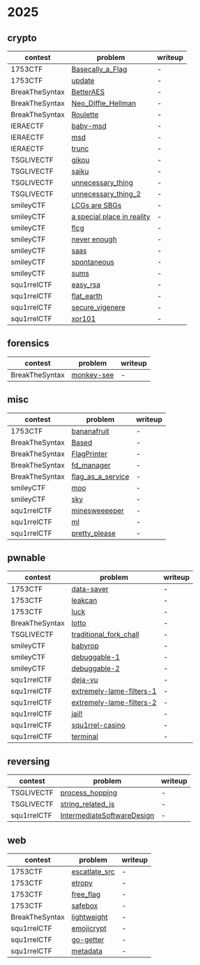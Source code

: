 # 2025

## crypto

contest | problem | writeup
--- | --- | ---
1753CTF | [Basecally_a_Flag](1753CTF/crypto/Basecally_a_Flag) | -
1753CTF | [update](1753CTF/crypto/update) | -
BreakTheSyntax | [BetterAES](BreakTheSyntax/crypto/BetterAES) | -
BreakTheSyntax | [Neo_Diffie_Hellman](BreakTheSyntax/crypto/Neo_Diffie_Hellman) | -
BreakTheSyntax | [Roulette](BreakTheSyntax/crypto/Roulette) | -
IERAECTF | [baby-msd](IERAECTF/crypto/baby-msd) | -
IERAECTF | [msd](IERAECTF/crypto/msd) | -
IERAECTF | [trunc](IERAECTF/crypto/trunc) | -
TSGLIVECTF | [gikou](TSGLIVECTF/crypto/gikou) | -
TSGLIVECTF | [saiku](TSGLIVECTF/crypto/saiku) | -
TSGLIVECTF | [unnecessary_thing](TSGLIVECTF/crypto/unnecessary_thing) | -
TSGLIVECTF | [unnecessary_thing_2](TSGLIVECTF/crypto/unnecessary_thing_2) | -
smileyCTF | [LCGs are SBGs](smileyCTF/crypto/LCGs%20are%20SBGs) | -
smileyCTF | [a special place in reality](smileyCTF/crypto/a%20special%20place%20in%20reality) | -
smileyCTF | [flcg](smileyCTF/crypto/flcg) | -
smileyCTF | [never enough](smileyCTF/crypto/never%20enough) | -
smileyCTF | [saas](smileyCTF/crypto/saas) | -
smileyCTF | [spontaneous](smileyCTF/crypto/spontaneous) | -
smileyCTF | [sums](smileyCTF/crypto/sums) | -
squ1rrelCTF | [easy_rsa](squ1rrelCTF/crypto/easy_rsa) | -
squ1rrelCTF | [flat_earth](squ1rrelCTF/crypto/flat_earth) | -
squ1rrelCTF | [secure_vigenere](squ1rrelCTF/crypto/secure_vigenere) | -
squ1rrelCTF | [xor101](squ1rrelCTF/crypto/xor101) | -

## forensics

contest | problem | writeup
--- | --- | ---
BreakTheSyntax | [monkey-see](BreakTheSyntax/forensics/monkey-see) | -

## misc

contest | problem | writeup
--- | --- | ---
1753CTF | [bananafruit](1753CTF/misc/bananafruit) | -
BreakTheSyntax | [Based](BreakTheSyntax/misc/Based) | -
BreakTheSyntax | [FlagPrinter](BreakTheSyntax/misc/FlagPrinter) | -
BreakTheSyntax | [fd_manager](BreakTheSyntax/misc/fd_manager) | -
BreakTheSyntax | [flag_as_a_service](BreakTheSyntax/misc/flag_as_a_service) | -
smileyCTF | [moo](smileyCTF/misc/moo) | -
smileyCTF | [sky](smileyCTF/misc/sky) | -
squ1rrelCTF | [minesweeeeper](squ1rrelCTF/misc/minesweeeeper) | -
squ1rrelCTF | [ml](squ1rrelCTF/misc/ml) | -
squ1rrelCTF | [pretty_please](squ1rrelCTF/misc/pretty_please) | -

## pwnable

contest | problem | writeup
--- | --- | ---
1753CTF | [data-saver](1753CTF/pwnable/data-saver) | -
1753CTF | [leakcan](1753CTF/pwnable/leakcan) | -
1753CTF | [luck](1753CTF/pwnable/luck) | -
BreakTheSyntax | [lotto](BreakTheSyntax/pwnable/lotto) | -
TSGLIVECTF | [traditional_fork_chall](TSGLIVECTF/pwnable/traditional_fork_chall) | -
smileyCTF | [babyrop](smileyCTF/pwnable/babyrop) | -
smileyCTF | [debuggable-1](smileyCTF/pwnable/debuggable-1) | -
smileyCTF | [debuggable-2](smileyCTF/pwnable/debuggable-2) | -
squ1rrelCTF | [deja-vu](squ1rrelCTF/pwnable/deja-vu) | -
squ1rrelCTF | [extremely-lame-filters-1](squ1rrelCTF/pwnable/extremely-lame-filters-1) | -
squ1rrelCTF | [extremely-lame-filters-2](squ1rrelCTF/pwnable/extremely-lame-filters-2) | -
squ1rrelCTF | [jail!](squ1rrelCTF/pwnable/jail%21) | -
squ1rrelCTF | [squ1rrel-casino](squ1rrelCTF/pwnable/squ1rrel-casino) | -
squ1rrelCTF | [terminal](squ1rrelCTF/pwnable/terminal) | -

## reversing

contest | problem | writeup
--- | --- | ---
TSGLIVECTF | [process_hopping](TSGLIVECTF/reversing/process_hopping) | -
TSGLIVECTF | [string_related_js](TSGLIVECTF/reversing/string_related_js) | -
squ1rrelCTF | [IntermediateSoftwareDesign](squ1rrelCTF/reversing/IntermediateSoftwareDesign) | -

## web

contest | problem | writeup
--- | --- | ---
1753CTF | [escatlate_src](1753CTF/web/escatlate_src) | -
1753CTF | [etropy](1753CTF/web/etropy) | -
1753CTF | [free_flag](1753CTF/web/free_flag) | -
1753CTF | [safebox](1753CTF/web/safebox) | -
BreakTheSyntax | [lightweight](BreakTheSyntax/web/lightweight) | -
squ1rrelCTF | [emojicrypt](squ1rrelCTF/web/emojicrypt) | -
squ1rrelCTF | [go-getter](squ1rrelCTF/web/go-getter) | -
squ1rrelCTF | [metadata](squ1rrelCTF/web/metadata) | -
